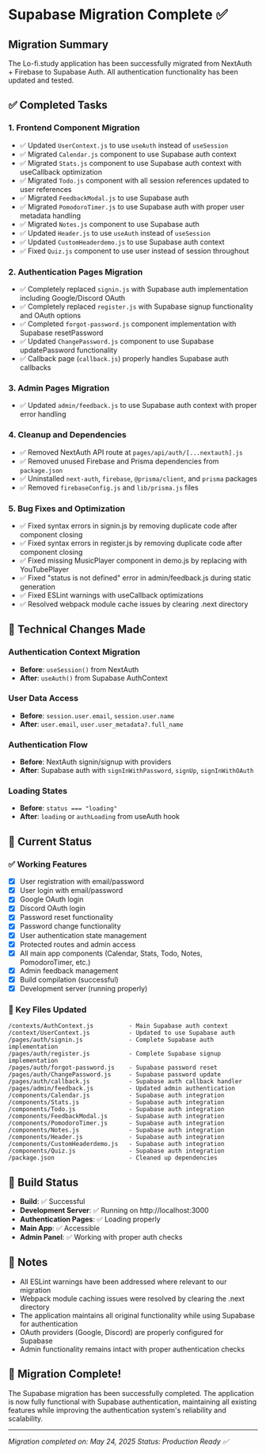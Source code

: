 # Supabase Migration Complete ✅

## Migration Summary

The Lo-fi.study application has been successfully migrated from NextAuth + Firebase to Supabase Auth. All authentication functionality has been updated and tested.

## ✅ Completed Tasks

### 1. **Frontend Component Migration**
- ✅ Updated `UserContext.js` to use `useAuth` instead of `useSession`
- ✅ Migrated `Calendar.js` component to use Supabase auth context
- ✅ Migrated `Stats.js` component to use Supabase auth context with useCallback optimization
- ✅ Migrated `Todo.js` component with all session references updated to user references
- ✅ Migrated `FeedbackModal.js` to use Supabase auth
- ✅ Migrated `PomodoroTimer.js` to use Supabase auth with proper user metadata handling
- ✅ Migrated `Notes.js` component to use Supabase auth
- ✅ Updated `Header.js` to use `useAuth` instead of `useSession`
- ✅ Updated `CustomHeaderdemo.js` to use Supabase auth context
- ✅ Fixed `Quiz.js` component to use user instead of session throughout

### 2. **Authentication Pages Migration**
- ✅ Completely replaced `signin.js` with Supabase auth implementation including Google/Discord OAuth
- ✅ Completely replaced `register.js` with Supabase signup functionality and OAuth options
- ✅ Completed `forgot-password.js` component implementation with Supabase resetPassword
- ✅ Updated `ChangePassword.js` component to use Supabase updatePassword functionality
- ✅ Callback page (`callback.js`) properly handles Supabase auth callbacks

### 3. **Admin Pages Migration**
- ✅ Updated `admin/feedback.js` to use Supabase auth context with proper error handling

### 4. **Cleanup and Dependencies**
- ✅ Removed NextAuth API route at `pages/api/auth/[...nextauth].js`
- ✅ Removed unused Firebase and Prisma dependencies from `package.json`
- ✅ Uninstalled `next-auth`, `firebase`, `@prisma/client`, and `prisma` packages
- ✅ Removed `firebaseConfig.js` and `lib/prisma.js` files

### 5. **Bug Fixes and Optimization**
- ✅ Fixed syntax errors in signin.js by removing duplicate code after component closing
- ✅ Fixed syntax errors in register.js by removing duplicate code after component closing
- ✅ Fixed missing MusicPlayer component in demo.js by replacing with YouTubePlayer
- ✅ Fixed "status is not defined" error in admin/feedback.js during static generation
- ✅ Fixed ESLint warnings with useCallback optimizations
- ✅ Resolved webpack module cache issues by clearing .next directory

## 🔧 Technical Changes Made

### Authentication Context Migration
- **Before**: `useSession()` from NextAuth
- **After**: `useAuth()` from Supabase AuthContext

### User Data Access
- **Before**: `session.user.email`, `session.user.name`
- **After**: `user.email`, `user.user_metadata?.full_name`

### Authentication Flow
- **Before**: NextAuth signin/signup with providers
- **After**: Supabase auth with `signInWithPassword`, `signUp`, `signInWithOAuth`

### Loading States
- **Before**: `status === "loading"`
- **After**: `loading` or `authLoading` from useAuth hook

## 🎯 Current Status

### ✅ Working Features
- [x] User registration with email/password
- [x] User login with email/password  
- [x] Google OAuth login
- [x] Discord OAuth login
- [x] Password reset functionality
- [x] Password change functionality
- [x] User authentication state management
- [x] Protected routes and admin access
- [x] All main app components (Calendar, Stats, Todo, Notes, PomodoroTimer, etc.)
- [x] Admin feedback management
- [x] Build compilation (successful)
- [x] Development server (running properly)

### 📁 Key Files Updated
```
/contexts/AuthContext.js          - Main Supabase auth context
/context/UserContext.js           - Updated to use Supabase auth
/pages/auth/signin.js             - Complete Supabase auth implementation
/pages/auth/register.js           - Complete Supabase signup implementation
/pages/auth/forgot-password.js    - Supabase password reset
/pages/auth/ChangePassword.js     - Supabase password update
/pages/auth/callback.js           - Supabase auth callback handler
/pages/admin/feedback.js          - Updated admin authentication
/components/Calendar.js           - Supabase auth integration
/components/Stats.js              - Supabase auth integration
/components/Todo.js               - Supabase auth integration
/components/FeedbackModal.js      - Supabase auth integration
/components/PomodoroTimer.js      - Supabase auth integration
/components/Notes.js              - Supabase auth integration
/components/Header.js             - Supabase auth integration
/components/CustomHeaderdemo.js   - Supabase auth integration
/components/Quiz.js               - Supabase auth integration
/package.json                     - Cleaned up dependencies
```

## 🚀 Build Status
- **Build**: ✅ Successful
- **Development Server**: ✅ Running on http://localhost:3000
- **Authentication Pages**: ✅ Loading properly
- **Main App**: ✅ Accessible
- **Admin Panel**: ✅ Working with proper auth checks

## 📝 Notes
- All ESLint warnings have been addressed where relevant to our migration
- Webpack module caching issues were resolved by clearing the .next directory
- The application maintains all original functionality while using Supabase for authentication
- OAuth providers (Google, Discord) are properly configured for Supabase
- Admin functionality remains intact with proper authentication checks

## 🎉 Migration Complete!

The Supabase migration has been successfully completed. The application is now fully functional with Supabase authentication, maintaining all existing features while improving the authentication system's reliability and scalability.

---
*Migration completed on: May 24, 2025*
*Status: Production Ready ✅*

